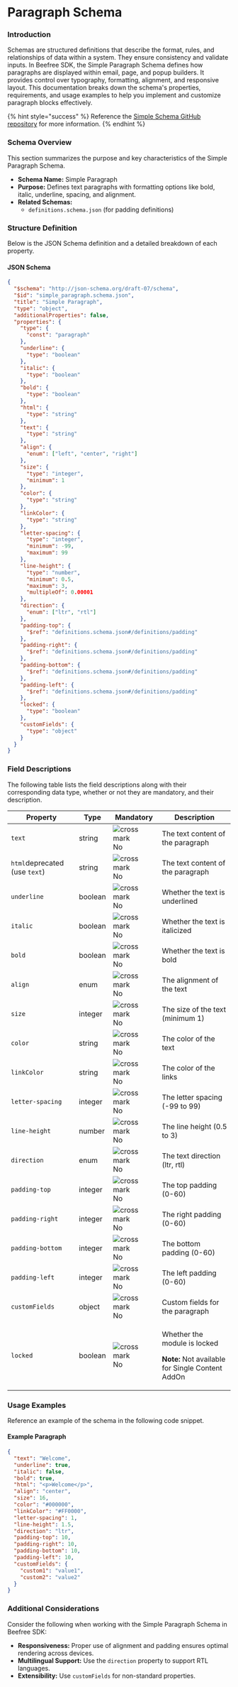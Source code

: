 # Paragraph Schema

### Introduction

Schemas are structured definitions that describe the format, rules, and relationships of data within a system. They ensure consistency and validate inputs. In Beefree SDK, the Simple Paragraph Schema defines how paragraphs are displayed within email, page, and popup builders. It provides control over typography, formatting, alignment, and responsive layout. This documentation breaks down the schema's properties, requirements, and usage examples to help you implement and customize paragraph blocks effectively.

{% hint style="success" %}
Reference the [Simple Schema GitHub repository](https://github.com/BeefreeSDK/beefree-sdk-simple-schema/tree/main) for more information.
{% endhint %}

### Schema Overview

This section summarizes the purpose and key characteristics of the Simple Paragraph Schema.

* **Schema Name:** Simple Paragraph
* **Purpose:** Defines text paragraphs with formatting options like bold, italic, underline, spacing, and alignment.
* **Related Schemas:**
  * `definitions.schema.json` (for padding definitions)

### Structure Definition

Below is the JSON Schema definition and a detailed breakdown of each property.

#### JSON Schema

```json
{
  "$schema": "http://json-schema.org/draft-07/schema",
  "$id": "simple_paragraph.schema.json",
  "title": "Simple Paragraph",
  "type": "object",
  "additionalProperties": false,
  "properties": {
    "type": {
      "const": "paragraph"
    },
    "underline": {
      "type": "boolean"
    },
    "italic": {
      "type": "boolean"
    },
    "bold": {
      "type": "boolean"
    },
    "html": {
      "type": "string"
    },
    "text": {
      "type": "string"
    },
    "align": {
      "enum": ["left", "center", "right"]
    },
    "size": {
      "type": "integer",
      "minimum": 1
    },
    "color": {
      "type": "string"
    },
    "linkColor": {
      "type": "string"
    },
    "letter-spacing": {
      "type": "integer",
      "minimum": -99,
      "maximum": 99
    },
    "line-height": {
      "type": "number",
      "minimum": 0.5,
      "maximum": 3,
      "multipleOf": 0.00001
    },
    "direction": {
      "enum": ["ltr", "rtl"]
    },
    "padding-top": {
      "$ref": "definitions.schema.json#/definitions/padding"
    },
    "padding-right": {
      "$ref": "definitions.schema.json#/definitions/padding"
    },
    "padding-bottom": {
      "$ref": "definitions.schema.json#/definitions/padding"
    },
    "padding-left": {
      "$ref": "definitions.schema.json#/definitions/padding"
    },
    "locked": {
      "type": "boolean"
    },
    "customFields": {
      "type": "object"
    }
  }
}
```

### Field Descriptions

The following table lists the field descriptions along with their corresponding data type, whether or not they are mandatory, and their description.

| Property                      | Type    | Mandatory                                                                                                                                       | Description                                                                                             |
| ----------------------------- | ------- | ----------------------------------------------------------------------------------------------------------------------------------------------- | ------------------------------------------------------------------------------------------------------- |
| `text`                        | string  | ![cross mark](https://pf-emoji-service--cdn.us-east-1.prod.public.atl-paas.net/standard/ef8b0642-7523-4e13-9fd3-01b65648acf6/32x32/274c.png) No | The text content of the paragraph                                                                       |
| `html`deprecated (use `text`) | string  | ![cross mark](https://pf-emoji-service--cdn.us-east-1.prod.public.atl-paas.net/standard/ef8b0642-7523-4e13-9fd3-01b65648acf6/32x32/274c.png) No | The text content of the paragraph                                                                       |
| `underline`                   | boolean | ![cross mark](https://pf-emoji-service--cdn.us-east-1.prod.public.atl-paas.net/standard/ef8b0642-7523-4e13-9fd3-01b65648acf6/32x32/274c.png) No | Whether the text is underlined                                                                          |
| `italic`                      | boolean | ![cross mark](https://pf-emoji-service--cdn.us-east-1.prod.public.atl-paas.net/standard/ef8b0642-7523-4e13-9fd3-01b65648acf6/32x32/274c.png) No | Whether the text is italicized                                                                          |
| `bold`                        | boolean | ![cross mark](https://pf-emoji-service--cdn.us-east-1.prod.public.atl-paas.net/standard/ef8b0642-7523-4e13-9fd3-01b65648acf6/32x32/274c.png) No | Whether the text is bold                                                                                |
| `align`                       | enum    | ![cross mark](https://pf-emoji-service--cdn.us-east-1.prod.public.atl-paas.net/standard/ef8b0642-7523-4e13-9fd3-01b65648acf6/32x32/274c.png) No | The alignment of the text                                                                               |
| `size`                        | integer | ![cross mark](https://pf-emoji-service--cdn.us-east-1.prod.public.atl-paas.net/standard/ef8b0642-7523-4e13-9fd3-01b65648acf6/32x32/274c.png) No | The size of the text (minimum 1)                                                                        |
| `color`                       | string  | ![cross mark](https://pf-emoji-service--cdn.us-east-1.prod.public.atl-paas.net/standard/ef8b0642-7523-4e13-9fd3-01b65648acf6/32x32/274c.png) No | The color of the text                                                                                   |
| `linkColor`                   | string  | ![cross mark](https://pf-emoji-service--cdn.us-east-1.prod.public.atl-paas.net/standard/ef8b0642-7523-4e13-9fd3-01b65648acf6/32x32/274c.png) No | The color of the links                                                                                  |
| `letter-spacing`              | integer | ![cross mark](https://pf-emoji-service--cdn.us-east-1.prod.public.atl-paas.net/standard/ef8b0642-7523-4e13-9fd3-01b65648acf6/32x32/274c.png) No | The letter spacing (-99 to 99)                                                                          |
| `line-height`                 | number  | ![cross mark](https://pf-emoji-service--cdn.us-east-1.prod.public.atl-paas.net/standard/ef8b0642-7523-4e13-9fd3-01b65648acf6/32x32/274c.png) No | The line height (0.5 to 3)                                                                              |
| `direction`                   | enum    | ![cross mark](https://pf-emoji-service--cdn.us-east-1.prod.public.atl-paas.net/standard/ef8b0642-7523-4e13-9fd3-01b65648acf6/32x32/274c.png) No | The text direction (ltr, rtl)                                                                           |
| `padding-top`                 | integer | ![cross mark](https://pf-emoji-service--cdn.us-east-1.prod.public.atl-paas.net/standard/ef8b0642-7523-4e13-9fd3-01b65648acf6/32x32/274c.png) No | The top padding (0-60)                                                                                  |
| `padding-right`               | integer | ![cross mark](https://pf-emoji-service--cdn.us-east-1.prod.public.atl-paas.net/standard/ef8b0642-7523-4e13-9fd3-01b65648acf6/32x32/274c.png) No | The right padding (0-60)                                                                                |
| `padding-bottom`              | integer | ![cross mark](https://pf-emoji-service--cdn.us-east-1.prod.public.atl-paas.net/standard/ef8b0642-7523-4e13-9fd3-01b65648acf6/32x32/274c.png) No | The bottom padding (0-60)                                                                               |
| `padding-left`                | integer | ![cross mark](https://pf-emoji-service--cdn.us-east-1.prod.public.atl-paas.net/standard/ef8b0642-7523-4e13-9fd3-01b65648acf6/32x32/274c.png) No | The left padding (0-60)                                                                                 |
| `customFields`                | object  | ![cross mark](https://pf-emoji-service--cdn.us-east-1.prod.public.atl-paas.net/standard/ef8b0642-7523-4e13-9fd3-01b65648acf6/32x32/274c.png) No | Custom fields for the paragraph                                                                         |
| `locked`                      | boolean | ![cross mark](https://pf-emoji-service--cdn.us-east-1.prod.public.atl-paas.net/standard/ef8b0642-7523-4e13-9fd3-01b65648acf6/32x32/274c.png) No | <p>Whether the module is locked</p><p><strong>Note:</strong> Not available for Single Content AddOn</p> |

### Usage Examples

Reference an example of the schema in the following code snippet.

#### Example Paragraph

```json
{
  "text": "Welcome",
  "underline": true,
  "italic": false,
  "bold": true,
  "html": "<p>Welcome</p>",
  "align": "center",
  "size": 16,
  "color": "#000000",
  "linkColor": "#FF0000",
  "letter-spacing": 1,
  "line-height": 1.5,
  "direction": "ltr",
  "padding-top": 10,
  "padding-right": 10,
  "padding-bottom": 10,
  "padding-left": 10,
  "customFields": {
    "custom1": "value1",
    "custom2": "value2"
  }
}
```

### Additional Considerations

Consider the following when working with the Simple Paragraph Schema in Beefree SDK:

* **Responsiveness:** Proper use of alignment and padding ensures optimal rendering across devices.
* **Multilingual Support:** Use the `direction` property to support RTL languages.
* **Extensibility:** Use `customFields` for non-standard properties.
